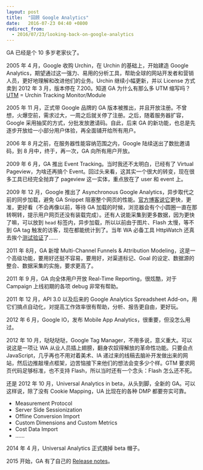 ```yaml
---
layout: post
title:  "回顾 Google Analytics"
date:   2016-07-23 04:40 +0800
redirect_from:
  - 2016/07/23/looking-back-on-google-analytics
---
```


GA 已经是个 10 多岁老家伙了。

2005 年 4 月，Google 收购 Urchin，在 Urchin 的基础上，开始建造 Google Analytics，期望通过这一强力、易用的分析工具，帮助全球的网站开发者和营销人员，更好地理解和改进他们的业务。Urchin 继续小幅更新，并以 License 方式卖到 2012 年 3 月，版本停在 7.200。知道 GA 为什么有那么多 UTM 缩写吗？[UTM]([https://support.google.com/urchin/answer/28307?hl=en](https://support.google.com/urchin/answer/28307?hl=en)) = Urchin Tracking Monitor/Module

2005 年 11 月，正式带 Google 品牌的 GA 版本被推出，并且开放注册。不曾想，火爆空前，需求过大，一周之后就关停了注册。之后，随着服务器扩容，Google 采用抽奖的方式，分批发放邀请码。自此，后来 GA 的新功能，也总是先逐步开放给一小部分用户体验，再全面铺开给所有用户。

2006 年 8 月之前，在服务器性能容纳范围之内，Google 陆续送出了数批邀请码，到 8 月中，终于，再一次，GA 向所有用户开放。

2009 年 6 月，GA 推出 Event Tracking。当时我还不太明白，已经有了 Virtual Pageview，为啥还再搞个 Event。回过头来看，这其实一个很大的转变，现在很多工具已经完全抛弃了 pageview 这一实体，重点放在了 user 和 event 上。

2009 年 12 月，Google 推出了 Asynchronous Google Analytics，异步取代之前的同步加载，避免 GA Snippet 阻塞整个网页的性能。[官方博客说它](http://googlecode.blogspot.hk/2009/12/google-analytics-launches-asynchronous.html)更快，更准，更好看（不会再像以前，等待 GA 加载的时候，浏览器会有个小圆圈一直在那转啊转，提示用户网页还没有装载完成）。还有人说能采集到更多数据，因为更快了嘛，可以放到 `head` 标签内，异步加载，所以以前由于图片、Flash 太慢，等不到 GA tag 触发的访客，现在都能统计到了。当年 WA 必备工具 HttpWatch 还真去挨个[测试验证](https://blog.httpwatch.com/2010/07/29/asynchronous-google-analytics-is-better-but-not-faster/)了……

2011 年 8月，GA 新增 Multi-Channel Funnels & Attribution Modeling，这是一个高级功能，要用好还挺不容易，要用好，对渠道标记、Goal 的设定、数据源的整合、数据采集的实施，要求更高了。

2011 年 9 月，GA 向全体用户开放 Real-Time Reporting，很炫酷，对于 Campaign 上线初期的各项 debug 非常有帮助。

2011 年 12 月，API 3.0 以及后来的 Google Analytics Spreadsheet Add-on，用它们搞点自动化，对提高工作效率很有帮助，分析、报告更自由，更好玩。

2012 年 6 月，Google IO，发布 Mobile App Analytics，很重要，但没怎么用过。

2012 年 10 月，哒哒哒哒，Google Tag Manager，不用多说，意义重大。可以说这是一项让 WA 从业人员插上翅膀，翻身农奴得解放的革命性功能。只要会点 JavaScript，几乎再也不用对着美术、IA 递过来的线稿去脑补开发做出来的网站，然后边推敲埋点框架，边苦恼接下来他们的想法会变多少个样。GTM 要求网页代码足够标准，也不支持 Flash，所以当时还有一个念头：Flash 怎么还不死。

还是 2012 年 10 月，Universal Analytics in beta，从头到脚，全新的 GA。可以这样说，除了没有 Cookie Mapping，UA 比现在的各种 DMP 都要夯实可靠。

- Measurement Protocol
- Server Side Sessionization
- Offline Conversion Import
- Custom Dimensions and Custom Metrics
- Cost Data Import
- ……

2014 年 4 月，Universal Analytics 正式摘掉 beta 帽子。

2015 开始，GA 有了自己的 [Release notes](https://support.google.com/analytics/topic/6179391?hl=en)。
